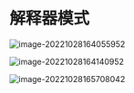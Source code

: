 # 解释器模式

![image-20221028164055952](http://guxiangflyimagebucket.oss-cn-beijing.aliyuncs.com/img/image-20221028164055952.png)



![image-20221028164140952](http://guxiangflyimagebucket.oss-cn-beijing.aliyuncs.com/img/image-20221028164140952.png)

![image-20221028165708042](http://guxiangflyimagebucket.oss-cn-beijing.aliyuncs.com/img/image-20221028165708042.png)
